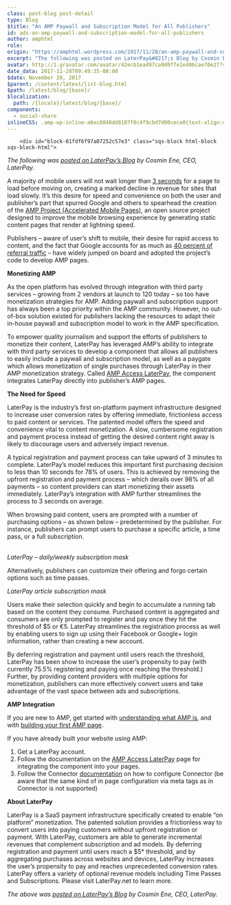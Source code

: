 ```yaml
---
class: post-blog post-detail
type: Blog
$title: "An AMP Paywall and Subscription Model for All Publishers"
id: ads-an-amp-paywall-and-subscription-model-for-all-publishers
author: amphtml
role: 
origin: "https://amphtml.wordpress.com/2017/11/28/an-amp-paywall-and-subscription-model-for-all-publishers/amp/"
excerpt: "The following was posted on LaterPay&#8217;s Blog by Cosmin Ene, CEO, LaterPay. A majority of mobile users will not wait longer than 3 seconds for a page to load before moving on, creating a marked decline in revenue for sites that load slowly. It’s this desire for speed and convenience on both the user and publisher’s part that spurred [&#8230;]"
avatar: http://1.gravatar.com/avatar/42ecb1ea497ca9d0ffe1e406cae70e27?s=96&d=identicon&r=G
date_data: 2017-11-28T09:49:35-08:00
$date: November 28, 2017
$parent: /content/latest/list-blog.html
$path: /latest/blog/{base}/
$localization:
  path: /{locale}/latest/blog/{base}/
components:
  - social-share
inlineCSS: .amp-wp-inline-a6ec8840dd8107f0c4f9cbd7d00cece0{text-align:center;}
---
```


<div class="amp-wp-article-content">

		<div id="block-81fdf6f97a07252c57e3" class="sqs-block html-block sqs-block-html">
<div class="sqs-block-content">
<p><em>The following was <a href="https://www.laterpay.net/blog/2017/11/28/an-amp-paywall-and-subscription-model-for-all-publishers" target="_blank" rel="noopener">posted on LaterPay’s Blog</a> by Cosmin Ene, CEO, LaterPay.</em></p>
<p>A majority of mobile users will not wait longer than <a href="https://www.ampproject.org/learn/overview/#video">3 seconds</a> for a page to load before moving on, creating a marked decline in revenue for sites that load slowly. It’s this desire for speed and convenience on both the user and publisher’s part that spurred Google and others to spearhead the creation of the <a href="https://www.ampproject.org/">AMP Project (Accelerated Mobile Pages)</a>, an open source project designed to improve the mobile browsing experience by generating static content pages that render at lightning speed.</p>
<p>Publishers – aware of user’s shift to mobile, their desire for rapid access to content, and the fact that Google accounts for as much as <a href="https://digiday.com/media/publishers-excited-google-amp-traffic-wonder-revenue-will-follow/">40 percent of referral traffic</a> – have widely jumped on board and adopted the project’s code to develop AMP pages.</p>
<p><strong>Monetizing AMP</strong></p>
<p>As the open platform has evolved through integration with third party services – growing from 2 vendors at launch to 120 today – so too have monetization strategies for AMP. Adding paywall and subscription support has always been a top priority within the AMP community. However, no out-of-box solution existed for publishers lacking the resources to adapt their in-house paywall and subscription model to work in the AMP specification.</p>
<p>To empower quality journalism and support the efforts of publishers to monetize their content, LaterPay has leveraged AMP’s ability to integrate with third party services to develop a component that allows all publishers to easily include a paywall and subscription model, as well as a paygate which allows monetization of single purchases through LaterPay in their AMP monetization strategy. Called <a href="https://www.ampproject.org/docs/reference/components/amp-access-laterpay">AMP Access LaterPay</a>, the component integrates LaterPay directly into publisher’s AMP pages.</p>
<p><strong>The Need for Speed</strong></p>
<p>LaterPay is the industry’s first on-platform payment infrastructure designed to increase user conversion rates by offering immediate, frictionless access to paid content or services. The patented model offers the speed and convenience vital to content monetization. A slow, cumbersome registration and payment process instead of getting the desired content right away is likely to discourage users and adversely impact revenue.</p>
<p>A typical registration and payment process can take upward of 3 minutes to complete. LaterPay’s model reduces this important first purchasing decision to less than 10 seconds for 78% of users. This is achieved by removing the upfront registration and payment process – which derails over 98% of all payments – so content providers can start monetizing their assets immediately. LaterPay’s integration with AMP further streamlines the process to 3 seconds on average.</p>
<p>When browsing paid content, users are prompted with a number of purchasing options – as shown below – predetermined by the publisher. For instance, publishers can prompt users to purchase a specific article, a time pass, or a full subscription.</p>
<p class="amp-wp-inline-a6ec8840dd8107f0c4f9cbd7d00cece0"><span class="amp-wp-inline-a6ec8840dd8107f0c4f9cbd7d00cece0"><amp-img class="alignnone size-large wp-image-1901 amp-wp-enforced-sizes" src="https://amphtml.files.wordpress.com/2017/11/laterpay_image_article_daily_weekly_sub.png?w=660&amp;h=877" alt="LaterPay_Image_Article_Daily_Weekly_Sub" srcset="https://amphtml.files.wordpress.com/2017/11/laterpay_image_article_daily_weekly_sub.png?w=660&amp;h=877 660w, https://amphtml.files.wordpress.com/2017/11/laterpay_image_article_daily_weekly_sub.png?w=113&amp;h=150 113w, https://amphtml.files.wordpress.com/2017/11/laterpay_image_article_daily_weekly_sub.png?w=226&amp;h=300 226w, https://amphtml.files.wordpress.com/2017/11/laterpay_image_article_daily_weekly_sub.png?w=768&amp;h=1021 768w, https://amphtml.files.wordpress.com/2017/11/laterpay_image_article_daily_weekly_sub.png?w=771&amp;h=1024 771w, https://amphtml.files.wordpress.com/2017/11/laterpay_image_article_daily_weekly_sub.png 1070w" sizes="(min-width: 660px) 660px, 100vw" width="660" height="877"></amp-img><br/><em>LaterPay – daily/weekly subscription mask</em></span></p>
</div>
</div><div id="block-yui_3_17_2_1_1511873004377_46542" class="sqs-block html-block sqs-block-html">
<div class="sqs-block-content">
Alternatively, publishers can customize their offering and forgo certain options such as time passes.
<p><amp-img class="aligncenter size-full wp-image-1902 amp-wp-enforced-sizes" src="https://amphtml.files.wordpress.com/2017/11/laterpay_image_article_sub.png?w=660" alt="LaterPay_Image_Article_Sub" srcset="https://amphtml.files.wordpress.com/2017/11/laterpay_image_article_sub.png?w=660 660w, https://amphtml.files.wordpress.com/2017/11/laterpay_image_article_sub.png?w=150 150w, https://amphtml.files.wordpress.com/2017/11/laterpay_image_article_sub.png?w=300 300w, https://amphtml.files.wordpress.com/2017/11/laterpay_image_article_sub.png?w=768 768w, https://amphtml.files.wordpress.com/2017/11/laterpay_image_article_sub.png?w=1024 1024w, https://amphtml.files.wordpress.com/2017/11/laterpay_image_article_sub.png 1060w" sizes="(min-width: 660px) 660px, 100vw" width="660" height="639"></amp-img></p>
</div>
</div><div id="block-yui_3_17_2_1_1511873004377_41533" class="sqs-block image-block sqs-block-image sqs-text-ready">
<div id="yui_3_17_2_1_1511890880208_117" class="sqs-block-content">
<div id="yui_3_17_2_1_1511890880208_116" class="image-block-outer-wrapper layout-caption-below design-layout-inline">
<div id="yui_3_17_2_1_1511890880208_115" class="intrinsic">
<div class="image-caption-wrapper">
<div class="image-caption">
<p class="amp-wp-inline-a6ec8840dd8107f0c4f9cbd7d00cece0"><em>LaterPay article subscription mask</em></p>
</div>
</div>
</div>
</div>
</div>
</div><div id="block-yui_3_17_2_1_1511873004377_41813" class="sqs-block html-block sqs-block-html">
<div class="sqs-block-content">
Users make their selection quickly and begin to accumulate a running tab based on the content they consume. Purchased content is aggregated and consumers are only prompted to register and pay once they hit the threshold of $5 or €5. LaterPay streamlines the registration process as well by enabling users to sign up using their Facebook or Google+ login information, rather than creating a new account.
<p>By deferring registration and payment until users reach the threshold, LaterPay has been show to increase the user’s propensity to pay (with currently 75.5% registering and paying once reaching the threshold.) Further, by providing content providers with multiple options for monetization, publishers can more effectively convert users and take advantage of the vast space between ads and subscriptions.</p>
<p><strong>AMP Integration</strong></p>
<p>If you are new to AMP, get started with <a href="https://www.ampproject.org/learn/overview/">understanding what AMP is</a>, and with <a href="https://www.ampproject.org/docs/tutorials/create">building your first AMP page</a>.</p>
<p>If you have already built your website using AMP:</p>
<ol><li>Get a LaterPay account.</li>
<li>Follow the documentation on the <a href="https://www.ampproject.org/docs/reference/components/amp-access-laterpay">AMP Access LaterPay</a> page for integrating the component into your pages.</li>
<li>Follow the Connector <a href="https://connectormwi.laterpay.net/docs/index.html">documentation</a> on how to configure Connector (be aware that the same kind of in page configuration via meta tags as in Connector is not supported)</li>
</ol><p><strong>About LaterPay</strong></p>
<p>LaterPay is a SaaS payment infrastructure specifically created to enable “on platform” monetization. The patented solution provides a frictionless way to convert users into paying customers without upfront registration or payment. With LaterPay, customers are able to generate incremental revenues that complement subscription and ad models. By deferring registration and payment until users reach a $5* threshold, and by aggregating purchases across websites and devices, LaterPay increases the user’s propensity to pay and reaches unprecedented conversion rates. LaterPay offers a variety of optional revenue models including Time Passes and Subscriptions. Please visit LaterPay.net to learn more.</p>
<p><em>The above was <a href="https://www.laterpay.net/blog/2017/11/28/an-amp-paywall-and-subscription-model-for-all-publishers" target="_blank" rel="noopener">posted on LaterPay’s Blog</a> by Cosmin Ene, CEO, LaterPay.</em></p>
</div>
</div>	</div>

	

</div>

